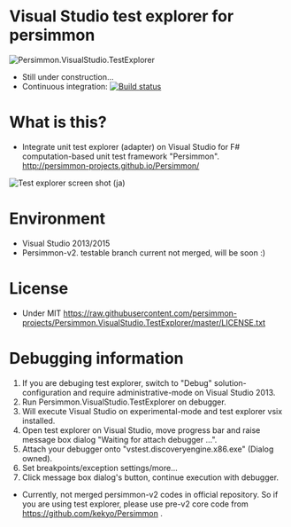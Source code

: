 # Visual Studio test explorer for persimmon
![Persimmon.VisualStudio.TestExplorer](https://raw.githubusercontent.com/persimmon-projects/Persimmon.VisualStudio.TestExplorer/master/Images/banner.png)

* Still under construction...
* Continuous integration: [![Build status](https://ci.appveyor.com/api/projects/status/yum3a2eybr7s7ven?svg=true)](https://ci.appveyor.com/project/kekyo/persimmon-visualstudio-testexplorer)

# What is this?
* Integrate unit test explorer (adapter) on Visual Studio for F# computation-based unit test framework "Persimmon". http://persimmon-projects.github.io/Persimmon/

![Test explorer screen shot (ja)](https://raw.githubusercontent.com/persimmon-projects/Persimmon.VisualStudio.TestExplorer/master/Images/screenshot_ja.png)

# Environment
* Visual Studio 2013/2015
* Persimmon-v2. testable branch current not merged, will be soon :)

# License
* Under MIT https://raw.githubusercontent.com/persimmon-projects/Persimmon.VisualStudio.TestExplorer/master/LICENSE.txt

# Debugging information

1. If you are debuging test explorer, switch to "Debug" solution-configuration and require administrative-mode on Visual Studio 2013.
2. Run Persimmon.VisualStudio.TestExplorer on debugger.
3. Will execute Visual Studio on experimental-mode and test explorer vsix installed.
4. Open test explorer on Visual Studio, move progress bar and raise message box dialog "Waiting for attach debugger ...".
5. Attach your debugger onto "vstest.discoveryengine.x86.exe" (Dialog owned).
6. Set breakpoints/exception settings/more...
7. Click message box dialog's button, continue execution with debugger.

* Currently, not merged persimmon-v2 codes in official repository. So if you are using test explorer, please use pre-v2 core code from https://github.com/kekyo/Persimmon .
